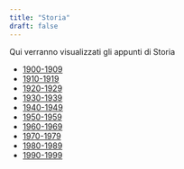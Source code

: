 ```yaml
---
title: "Storia"
draft: false
---
```


Qui verranno visualizzati gli appunti di Storia

* [1900-1909](1900-09)
* [1910-1919](1910-19)
* [1920-1929](1920-29)
* [1930-1939]()
* [1940-1949]()
* [1950-1959]()
* [1960-1969]()
* [1970-1979]()
* [1980-1989]()
* [1990-1999]()

